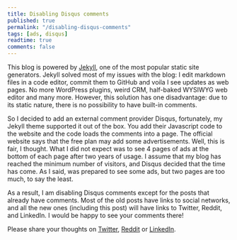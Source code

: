 ```yaml
---
title: Disabling Disqus comments
published: true
permalink: "/disabling-disqus-comments"
tags: [ads, disqus]
readtime: true
comments: false
---
```


This blog is powered by [Jekyll](https://jekyllrb.com/), one of the most popular static site generators.
Jekyll solved most of my issues with the blog: I edit markdown files in a code editor, commit them to GitHub and voila I see updates as web pages. No more WordPress plugins, weird CRM, half-baked WYSIWYG web editor and many more.
However, this solution has one disadvantage: due to its static nature, there is no possibility to have built-in comments.

So I decided to add an external comment provider Disqus, fortunately, my Jekyll theme supported it out of the box.
You add their Javascript code to the website and the code loads the comments into a page.
The official website says that the free plan may add some advertisements. Well, this is fair, I thought.
What I did not expect was to see 4 pages of ads at the bottom of each page after two years of usage.
I assume that my blog has reached the minimum number of visitors, and Disqus decided that the time has come.
As I said, was prepared to see some ads, but two pages are too much, to say the least.

As a result, I am disabling Disqus comments except for the posts that already have comments. Most of the old posts have links to social networks, and all the new ones (including this post) will have links to Twitter, Reddit, and LinkedIn. I would be happy to see your comments there!

Please share your thoughts on [Twitter](https://twitter.com/dbdanilov/status/1640052185781133313?s=20), [Reddit](https://www.reddit.com/r/cpp/comments/122udm0/using_shared_ptr_for_reloadable_config/) or [LinkedIn](https://www.linkedin.com/posts/ddanilov_using-sharedptr-for-reloadable-config-activity-7045819011908931584-a0vG?utm_source=share&utm_medium=member_desktop).

